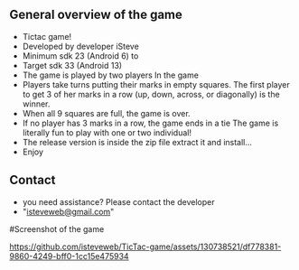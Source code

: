 ## General overview of the game 
* Tictac game! 
* Developed by developer iSteve 
* Minimum sdk 23 (Android 6) to
* Target sdk 33 (Android 13)
* The game is played by two players
In the game
* Players take turns putting their marks in empty squares. 
The first player to get 3 of her marks in a row (up, down, across, or diagonally) is the winner. 
* When all 9 squares are full, the game is over. 
* If no player has 3 marks in a row, the game ends in a tie
The game is literally fun to play with one or two individual! 
* The release version is inside the zip file extract it and install...
* Enjoy 

## Contact 
* you need assistance? Please contact the developer 
* "isteveweb@gmail.com"


#Screenshot of the game


https://github.com/isteveweb/TicTac-game/assets/130738521/df778381-9860-4249-bff0-1cc15e475934
